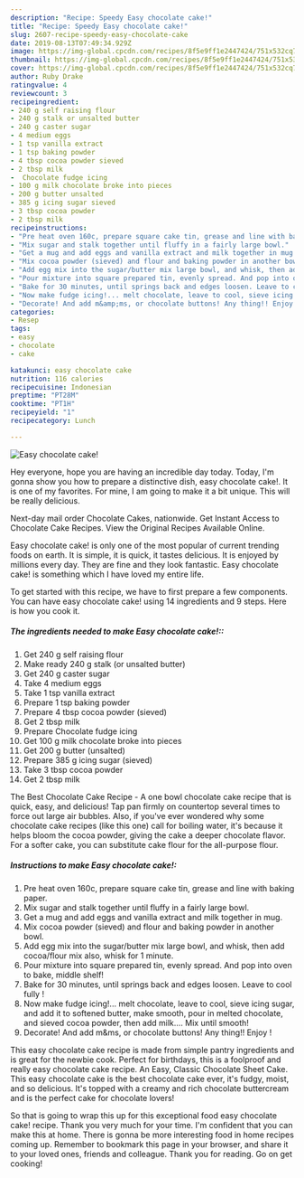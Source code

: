 ```yaml
---
description: "Recipe: Speedy Easy chocolate cake!"
title: "Recipe: Speedy Easy chocolate cake!"
slug: 2607-recipe-speedy-easy-chocolate-cake
date: 2019-08-13T07:49:34.929Z
image: https://img-global.cpcdn.com/recipes/8f5e9ff1e2447424/751x532cq70/easy-chocolate-cake-recipe-main-photo.jpg
thumbnail: https://img-global.cpcdn.com/recipes/8f5e9ff1e2447424/751x532cq70/easy-chocolate-cake-recipe-main-photo.jpg
cover: https://img-global.cpcdn.com/recipes/8f5e9ff1e2447424/751x532cq70/easy-chocolate-cake-recipe-main-photo.jpg
author: Ruby Drake
ratingvalue: 4
reviewcount: 3
recipeingredient:
- 240 g self raising flour
- 240 g stalk or unsalted butter
- 240 g caster sugar
- 4 medium eggs
- 1 tsp vanilla extract
- 1 tsp baking powder
- 4 tbsp cocoa powder sieved
- 2 tbsp milk
-  Chocolate fudge icing
- 100 g milk chocolate broke into pieces
- 200 g butter unsalted
- 385 g icing sugar sieved
- 3 tbsp cocoa powder
- 2 tbsp milk
recipeinstructions:
- "Pre heat oven 160c, prepare square cake tin, grease and line with baking paper."
- "Mix sugar and stalk together until fluffy in a fairly large bowl."
- "Get a mug and add eggs and vanilla extract and milk together in mug."
- "Mix cocoa powder (sieved) and flour and baking powder in another bowl."
- "Add egg mix into the sugar/butter mix large bowl, and whisk, then add cocoa/flour mix also, whisk for 1 minute."
- "Pour mixture into square prepared tin, evenly spread. And pop into oven to bake, middle shelf!"
- "Bake for 30 minutes, until springs back and edges loosen. Leave to cool fully !"
- "Now make fudge icing!... melt chocolate, leave to cool, sieve icing sugar, and add it to softened butter, make smooth, pour in melted chocolate, and sieved cocoa powder, then add milk.... Mix until smooth!"
- "Decorate! And add m&amp;ms, or chocolate buttons! Any thing!! Enjoy !"
categories:
- Resep
tags:
- easy
- chocolate
- cake

katakunci: easy chocolate cake
nutrition: 116 calories
recipecuisine: Indonesian
preptime: "PT28M"
cooktime: "PT1H"
recipeyield: "1"
recipecategory: Lunch

---
```



![Easy chocolate cake!](https://img-global.cpcdn.com/recipes/8f5e9ff1e2447424/751x532cq70/easy-chocolate-cake-recipe-main-photo.jpg)

Hey everyone, hope you are having an incredible day today. Today, I'm gonna show you how to prepare a distinctive dish, easy chocolate cake!. It is one of my favorites. For mine, I am going to make it a bit unique. This will be really delicious.

Next-day mail order Chocolate Cakes, nationwide. Get Instant Access to Chocolate Cake Recipes. View the Original Recipes Available Online.

Easy chocolate cake! is only one of the most popular of current trending foods on earth. It is simple, it is quick, it tastes delicious. It is enjoyed by millions every day. They are fine and they look fantastic. Easy chocolate cake! is something which I have loved my entire life.


To get started with this recipe, we have to first prepare a few components. You can have easy chocolate cake! using 14 ingredients and 9 steps. Here is how you cook it.

##### The ingredients needed to make Easy chocolate cake!::

1. Get 240 g self raising flour
1. Make ready 240 g stalk (or unsalted butter)
1. Get 240 g caster sugar
1. Take 4 medium eggs
1. Take 1 tsp vanilla extract
1. Prepare 1 tsp baking powder
1. Prepare 4 tbsp cocoa powder (sieved)
1. Get 2 tbsp milk
1. Prepare  Chocolate fudge icing
1. Get 100 g milk chocolate broke into pieces
1. Get 200 g butter (unsalted)
1. Prepare 385 g icing sugar (sieved)
1. Take 3 tbsp cocoa powder
1. Get 2 tbsp milk


The Best Chocolate Cake Recipe - A one bowl chocolate cake recipe that is quick, easy, and delicious! Tap pan firmly on countertop several times to force out large air bubbles. Also, if you&#39;ve ever wondered why some chocolate cake recipes (like this one) call for boiling water, it&#39;s because it helps bloom the cocoa powder, giving the cake a deeper chocolate flavor. For a softer cake, you can substitute cake flour for the all-purpose flour. 

##### Instructions to make Easy chocolate cake!:

1. Pre heat oven 160c, prepare square cake tin, grease and line with baking paper.
1. Mix sugar and stalk together until fluffy in a fairly large bowl.
1. Get a mug and add eggs and vanilla extract and milk together in mug.
1. Mix cocoa powder (sieved) and flour and baking powder in another bowl.
1. Add egg mix into the sugar/butter mix large bowl, and whisk, then add cocoa/flour mix also, whisk for 1 minute.
1. Pour mixture into square prepared tin, evenly spread. And pop into oven to bake, middle shelf!
1. Bake for 30 minutes, until springs back and edges loosen. Leave to cool fully !
1. Now make fudge icing!... melt chocolate, leave to cool, sieve icing sugar, and add it to softened butter, make smooth, pour in melted chocolate, and sieved cocoa powder, then add milk.... Mix until smooth!
1. Decorate! And add m&amp;ms, or chocolate buttons! Any thing!! Enjoy !


This easy chocolate cake recipe is made from simple pantry ingredients and is great for the newbie cook. Perfect for birthdays, this is a foolproof and really easy chocolate cake recipe. An Easy, Classic Chocolate Sheet Cake. This easy chocolate cake is the best chocolate cake ever, it&#39;s fudgy, moist, and so delicious. It&#39;s topped with a creamy and rich chocolate buttercream and is the perfect cake for chocolate lovers! 

So that is going to wrap this up for this exceptional food easy chocolate cake! recipe. Thank you very much for your time. I'm confident that you can make this at home. There is gonna be more interesting food in home recipes coming up. Remember to bookmark this page in your browser, and share it to your loved ones, friends and colleague. Thank you for reading. Go on get cooking!
